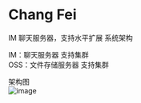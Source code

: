 # Chang Fei
IM 聊天服务器，支持水平扩展
系统架构

IM：聊天服务器 支持集群  
OSS：文件存储服务器 支持集群
  
  
  架构图  
![image](https://github.com/xiangzLL/Fly.IM/blob/master/Images/Structure.png)
